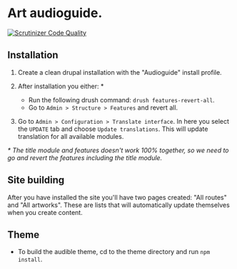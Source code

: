 # Art audioguide.

[![Scrutinizer Code Quality](https://scrutinizer-ci.com/g/reload/art-audioguide/badges/quality-score.png?b=develop)](https://scrutinizer-ci.com/g/reload/art-audioguide/?branch=develop)

Installation
---

1. Create a clean drupal installation with the "Audioguide" install profile.

2. After installation you either: *
    * Run the following drush command: `drush features-revert-all`.
    * Go to `Admin > Structure > Features` and revert all.

3. Go to `Admin > Configuration > Translate interface`. In here you select the `UPDATE` tab and choose `Update translations`. This will update translation for all available modules.

_* The title module and features doesn't work 100% together, so we need to go and revert the features including the title module._

Site building
---
After you have installed the site you'll have two pages created: "All routes" and "All artworks". These are lists that will automatically update themselves when you create content.

Theme
---
* To build the audible theme, cd to the theme directory and run `npm install`.
